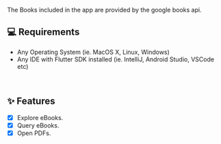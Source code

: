 



The Books included in the app are provided by the google books api.
<br>




## 💻 Requirements

- Any Operating System (ie. MacOS X, Linux, Windows)
- Any IDE with Flutter SDK installed (ie. IntelliJ, Android Studio, VSCode etc)

<br>


## ✨ Features

- [x] Explore eBooks.
- [x] Query eBooks.
- [x] Open PDFs.

<br>
<br>





